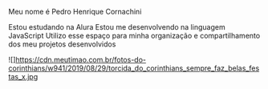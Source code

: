 Meu nome é Pedro Henrique Cornachini

Estou estudando na Alura
Estou me desenvolvendo na linguagem JavaScript
Utilizo esse espaço para minha organização e compartilhamento dos meu projetos desenvolvidos

![]https://cdn.meutimao.com.br/fotos-do-corinthians/w941/2019/08/29/torcida_do_corinthians_sempre_faz_belas_festas_x.jpg
